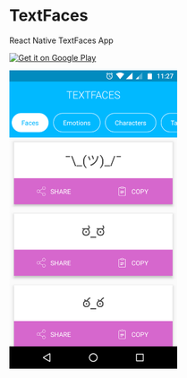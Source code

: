 # TextFaces

React Native TextFaces App

<a href='https://play.google.com/store/apps/details?id=com.textfaces&pcampaignid=MKT-Other-global-all-co-prtnr-py-PartBadge-Mar2515-1'><img alt='Get it on Google Play' src='https://play.google.com/intl/en_us/badges/images/generic/en_badge_web_generic.png' width="300"/></a>

<a href='https://play.google.com/store/apps/details?id=com.textfaces&pcampaignid=MKT-Other-global-all-co-prtnr-py-PartBadge-Mar2515-1'><img alt='Screenshot TextFaces Android' src='https://github.com/1fabiosoares/TextFaces/raw/master/.github/screenshot-v1.png' width="300"/></a>
